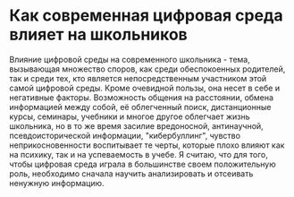 
# Как современная цифровая среда влияет на школьников

  Влияние цифровой среды на современного школьника - тема, вызывающая множество споров, как среди обеспокоенных  родителей, так и среди тех, кто является непосредственным участником этой самой цифровой среды.
  Кроме очевидной пользы, она несет в себе и негативные факторы.
Возможность общения на расстоянии, обмена информацией между собой, её облегченный поиск, дистанционные курсы, семинары, учебники и многое другое облегчает жизнь школьника, но в то же время засилие вредоносной, антинаучной, псевдоисторической информации, "кибербуллинг", чувство неприкосновенности воспитывает те черты, которые плохо влияют как на психику, так и на успеваемость в учебе.
  Я считаю, что для того, чтобы цифровая среда играла в большинстве своем положительную роль, необходимо сначала научить анализировать и отсеивать ненужную информацию.
